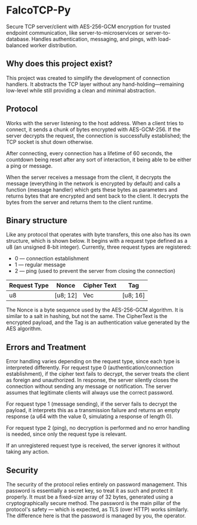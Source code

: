 # FalcoTCP-Py

Secure TCP server/client with AES-256-GCM encryption for trusted endpoint communication, like server-to-microservices or server-to-database. Handles authentication, messaging, and pings, with load-balanced worker distribution.

## Why does this project exist?

This project was created to simplify the development of connection handlers. It abstracts the TCP layer without any hand-holding—remaining low-level while still providing a clean and minimal abstraction.

## Protocol

Works with the server listening to the host address. When a client tries to connect, it sends a chunk of bytes encrypted with AES-GCM-256. If the server decrypts the request, the connection is successfully established; the TCP socket is shut down otherwise.

After connecting, every connection has a lifetime of 60 seconds, the countdown being reset after any sort of interaction, it being able to be either a ping or message.

When the server receives a message from the client, it decrypts the message (everything in the network is encrypted by default) and calls a function (message handler) which gets these bytes as parameters and returns bytes that are encrypted and sent back to the client. It decrypts the bytes from the server and returns them to the client runtime.

## Binary structure

Like any protocol that operates with byte transfers, this one also has its own structure, which is shown below. It begins with a request type defined as a u8 (an unsigned 8-bit integer). Currently, three request types are registered:
- 0 — connection establishment
- 1 — regular message
- 2 — ping (used to prevent the server from closing the connection)

| Request Type | Nonce      | Cipher Text | Tag        |
|--------------|------------|-------------|------------|
| u8           | [u8; 12]   | Vec<u8>     | [u8; 16]   |

The Nonce is a byte sequence used by the AES-256-GCM algorithm. It is similar to a salt in hashing, but not the same. The CipherText is the encrypted payload, and the Tag is an authentication value generated by the AES algorithm.

## Errors and Treatment

Error handling varies depending on the request type, since each type is interpreted differently. For request type 0 (authentication/connection establishment), if the cipher text fails to decrypt, the server treats the client as foreign and unauthorized. In response, the server silently closes the connection without sending any message or notification. The server assumes that legitimate clients will always use the correct password.

For request type 1 (message sending), if the server fails to decrypt the payload, it interprets this as a transmission failure and returns an empty response (a u64 with the value 0, simulating a response of length 0).

For request type 2 (ping), no decryption is performed and no error handling is needed, since only the request type is relevant.

If an unregistered request type is received, the server ignores it without taking any action.

## Security

The security of the protocol relies entirely on password management. This password is essentially a secret key, so treat it as such and protect it properly. It must be a fixed-size array of 32 bytes, generated using a cryptographically secure method. The password is the main pillar of the protocol's safety — which is expected, as TLS (over HTTP) works similarly. The difference here is that the password is managed by you, the operator.
